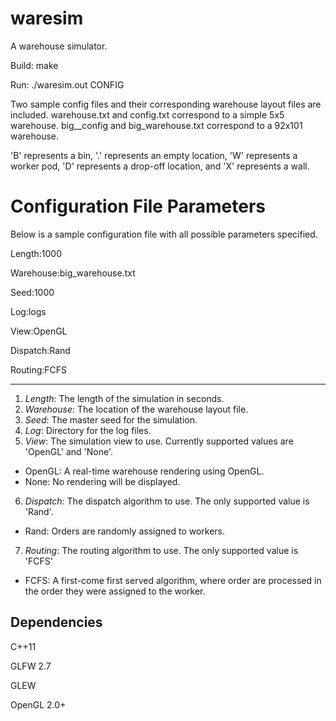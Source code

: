 waresim
=======

A warehouse simulator.


Build: make

Run: ./waresim.out CONFIG

Two sample config files and their corresponding warehouse layout files are included. warehouse.txt and config.txt correspond to a simple 5x5 warehouse. big__config and big_warehouse.txt correspond to a 92x101 warehouse.

'B' represents a bin, '.' represents an empty location, 'W' represents a worker pod, 'D' represents a drop-off location, and 'X' represents a wall.


Configuration File Parameters
=======
Below is a sample configuration file with all possible parameters specified.

Length:1000

Warehouse:big_warehouse.txt

Seed:1000

Log:logs

View:OpenGL

Dispatch:Rand

Routing:FCFS

---

1. _Length_: The length of the simulation in seconds.
2. _Warehouse_: The location of the warehouse layout file.
3. _Seed_: The master seed for the simulation.
4. _Log_: Directory for the log files.
5. _View_: The simulation view to use. Currently supported values are 'OpenGL' and 'None'.
  * OpenGL: A real-time warehouse rendering using OpenGL.
  * None: No rendering will be displayed.
6. _Dispatch_: The dispatch algorithm to use. The only supported value is 'Rand'.
  * Rand: Orders are randomly assigned to workers.
7. _Routing_: The routing algorithm to use. The only supported value is 'FCFS'
  * FCFS: A first-come first served algorithm, where order are processed in the order they were assigned to the worker.

Dependencies
-------

C++11

GLFW 2.7

GLEW

OpenGL 2.0+



